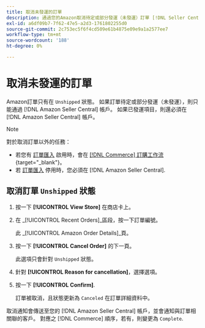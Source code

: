 ```yaml
---
title: 取消未發運的訂單
description: 通過您的Amazon取消待定或部分發運（未發運）訂單 [!DNL Seller Central] 帳戶。
exl-id: a6df09b7-7f62-47e5-a2d3-1761802255d0
source-git-commit: 2c753ec5f6f4cd509e61b4875e09e9a1a2577ee7
workflow-type: tm+mt
source-wordcount: '188'
ht-degree: 0%

---
```


# 取消未發運的訂單

Amazon訂單只有在 `Unshipped` 狀態。 如果訂單待定或部分發運（未發運），則只能通過 [!DNL Amazon Seller Central] 帳戶。 如果已發運項目，則還必須在 [!DNL Amazon Seller Central] 帳戶。

>[!NOTE]
>
>對於取消訂單以外的任務：
>
>- 若您有 [訂單匯入](./order-settings.md) 啟用時，會在 [[!DNL Commerce] 訂購工作流](https://docs.magento.com/user-guide/sales/orders.html){target=&quot;_blank&quot;}。
>- 若 [訂單匯入](./order-settings.md) 停用時，您必須在 [!DNL Amazon Seller Central].


## 取消訂單 `Unshipped` 狀態

1. 按一下 **[!UICONTROL View Store]** 在商店卡上。

1. 在 _[!UICONTROL Recent Orders]_區段，按一下訂單編號。

   此 _[!UICONTROL Amazon Order Details]_頁。

1. 按一下 **[!UICONTROL Cancel Order]** 的下一頁。

   此選項只會針對 `Unshipped` 狀態。

1. 針對 **[!UICONTROL Reason for cancellation]**，選擇選項。

1. 按一下 **[!UICONTROL Confirm]**.

   訂單被取消，且狀態更新為 `Canceled` 在訂單詳細資料中。

取消通知會傳送至您的 [!DNL Amazon Seller Central] 帳戶，並會通知與訂單相關聯的客戶。 對應之 [!DNL Commerce] 順序，若有，則變更為 `Complete`.
